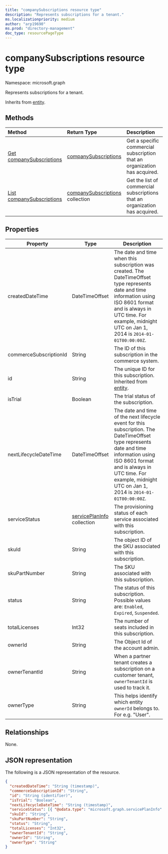 ```yaml
---
title: "companySubscriptions resource type"
description: "Represents subscriptions for a tenant."
ms.localizationpriority: medium
author: "arp19690"
ms.prod: "directory-management"
doc_type: resourcePageType
---
```


# companySubscriptions resource type

Namespace: microsoft.graph

Represents subscriptions for a tenant.

Inherits from [entity](entity.md).

## Methods

| Method                                                           | Return Type                                                | Description                                                                 |
| :--------------------------------------------------------------- | :--------------------------------------------------------- | :-------------------------------------------------------------------------- |
| [Get companySubscriptions](../api/companysubscriptions-get.md)   | [companySubscriptions](companysubscriptions.md)            | Get a specific commercial subscription that an organization has acquired.   |
| [List companySubscriptions](../api/directory-list-subscriptions.md) | [companySubscriptions](companysubscriptions.md) collection | Get the list of commercial subscriptions that an organization has acquired. |

## Properties

| Property               | Type                                             | Description                                                                                             |
| ---------------------- | ------------------------------------------------ | ------------------------------------------------------------------------------------------------------- |
| createdDateTime        | DateTimeOffset                                         | The date and time when this subscription was created. The DateTimeOffset type represents date and time information using ISO 8601 format and is always in UTC time. For example, midnight UTC on Jan 1, 2014 is `2014-01-01T00:00:00Z`.                                                  |
| commerceSubscriptionId | String                                           | The ID of this subscription in the commerce system.                                                     |
| id                     | String                                           | The unique ID for this subscription. Inherited from [entity](entity.md).              |
| isTrial                | Boolean                                          | The trial status of the subscription.                                                                   |
| nextLifecycleDateTime  | DateTimeOffset                                         | The date and time of the next lifecycle event for this subscription. The DateTimeOffset type represents date and time information using ISO 8601 format and is always in UTC time. For example, midnight UTC on Jan 1, 2014 is `2014-01-01T00:00:00Z`.                                   |
| serviceStatus          | [servicePlanInfo](serviceplaninfo.md) collection | The provisioning status of each service associated with this subscription.                              |
| skuId                  | String                                           | The object ID of the SKU associated with this subscription.                                             |
| skuPartNumber          | String                                           | The SKU associated with this subscription.                                                              |
| status                 | String                                           | The status of this subscription. Possible values are: `Enabled`, `Expired`, `Suspended`.                |
| totalLicenses          | Int32                                            | The number of seats included in this subscription.                                                      |
| ownerId                | String                                           | The Object Id of the account admin.                                                                     |
| ownerTenantId          | String                                           | When a partner tenant creates a subscription on a customer tenant, `ownerTenantId` is used to track it. |
| ownerType              | String                                           | This helps identify which entity `ownerId` belongs to. For e.g. "User".                                 |

## Relationships

None.

## JSON representation

The following is a JSON representation of the resource.

<!-- {
  "blockType": "resource",
  "optionalProperties": [
  ],
  "keyProperty": "id",
  "@odata.type": "microsoft.graph.companySubscriptions"
}-->

```json
{
  "createdDateTime": "String (timestamp)",
  "commerceSubscriptionId": "String",
  "id": "String (identifier)",
  "isTrial": "Boolean",
  "nextLifecycleDateTime": "String (timestamp)",
  "serviceStatus": [{ "@odata.type": "microsoft.graph.servicePlanInfo" }],
  "skuId": "String",
  "skuPartNumber": "String",
  "status": "String",
  "totalLicenses": "Int32",
  "ownerTenantId": "String",
  "ownerId": "String",
  "ownerType": "String"
}
```
